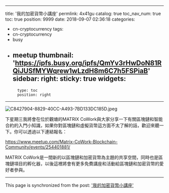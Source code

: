 
---
title: '我的加密貨幣小講座'
permlink: 4x41gu
catalog: true
toc_nav_num: true
toc: true
position: 9999
date: 2018-09-07 02:36:18
categories:
- cn-cryptocurrency
tags:
- cn-cryptocurrency
- busy
- meetup
thumbnail: 'https://ipfs.busy.org/ipfs/QmYv3rHwDoN81RQiJUSfMYWqrew1wLzdH8m6C7h5FSPiaB'
sidebar:
    right:
        sticky: true
widgets:
    -
        type: toc
        position: right
---


![C8427904-8829-40CC-A493-7BD133DC185D.jpeg](https://ipfs.busy.org/ipfs/QmYv3rHwDoN81RQiJUSfMYWqrew1wLzdH8m6C7h5FSPiaB)



下星期三我將會在位於觀塘的MATRIX CoWork與大家分享一下有關區塊鏈和智能合約的入門小知識，如果你對區塊鏈和虛擬貨幣這方面不太了解的話，歡迎來聽一下。你可以透過以下連結報名：

https://www.meetup.com/Matrix-CoWork-Blockchain-Community/events/254401881/


MATRIX CoWork是一間新的以區塊鏈和加密貨幣為主題的共享空間，同時也是區塊鏈項目的孵化器，以後這裡將會有更多免費講座和活動給區塊鏈和加密貨幣的愛好者參與。

- - -

This page is synchronized from the post: ['我的加密貨幣小講座'](https://steemit.com/@htliao/4x41gu)
